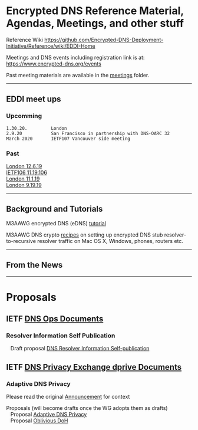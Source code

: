 # Encrypted DNS Reference Material, Agendas, Meetings, and other stuff 

Reference Wiki https://github.com/Encrypted-DNS-Deployment-Initiative/Reference/wiki/EDDI-Home

Meetings and DNS events including registration link is at: https://www.encrypted-dns.org/events

Past meeting materials are available in the [meetings](./meetings) folder.

---
## EDDI meet ups
### Upcomming
    
    1.30.20.         London 
    2.9.20           San Francisco in partnership with DNS-OARC 32  
    March 2020       IETF107 Vancouver side meeting
      
 
   
###  Past
 
   [London 12.6.19](./meetings/12.6.19-London)<br>
   [IETF106 11.19.106](./meetings/11.19.19-IETF106)<br>
   [London 11.1.19](./meetings/11.1.19-London)<br>
   [London 9.19.19](./meetings/9.19.19-London)  
     
---

## Background and Tutorials

M3AAWG encrypted DNS (eDNS) [tutorial ](https://www.m3aawg.org/sites/default/files/m3aawg-dns-crypto-tutorial-2018-09.pdf)

M3AAWG DNS crypto [recipes](https://www.m3aawg.org/sites/default/files/m3aawg-dns-crypto-recipes-2018-09.pdf) on setting up encrypted DNS stub resolver-to-recursive resolver traffic on Mac OS X, Windows, phones, routers etc.
    
---
## From the News

---
# Proposals

## IETF [DNS Ops Documents](https://datatracker.ietf.org/wg/dnsop/documents/)

### Resolver Information Self Publication

&nbsp;&nbsp;&nbsp;Draft proposal [DNS Resolver Information Self-publication](https://www.ietf.org/id/draft-ietf-dnsop-resolver-information.txt)

## IETF [DNS Privacy Exchange dprive Documents](https://datatracker.ietf.org/wg/dprive/documents/)

### Adaptive DNS Privacy


Please read the original [Announcement](https://mailarchive.ietf.org/arch/msg/dns-privacy/Sx7ydR138-FF7Dw71rrAGPfNjTY) for context

Proposals (will become drafts once the WG adopts them as drafts)  
&nbsp;&nbsp;&nbsp;Proposal [Adaptive DNS Privacy](https://tools.ietf.org/html/draft-pauly-dprive-adaptive-dns-privacy)   
&nbsp;&nbsp;&nbsp;Proposal [Oblivious DoH](https://tools.ietf.org/html/draft-pauly-dprive-oblivious-doh)   



